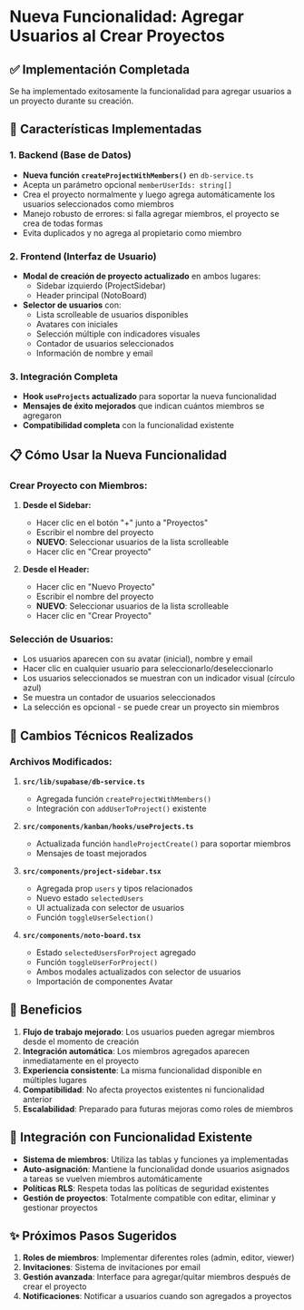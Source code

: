 # Nueva Funcionalidad: Agregar Usuarios al Crear Proyectos

## ✅ Implementación Completada

Se ha implementado exitosamente la funcionalidad para agregar usuarios a un proyecto durante su creación.

## 🚀 Características Implementadas

### 1. Backend (Base de Datos)

-   **Nueva función `createProjectWithMembers()`** en `db-service.ts`
-   Acepta un parámetro opcional `memberUserIds: string[]`
-   Crea el proyecto normalmente y luego agrega automáticamente los usuarios seleccionados como miembros
-   Manejo robusto de errores: si falla agregar miembros, el proyecto se crea de todas formas
-   Evita duplicados y no agrega al propietario como miembro

### 2. Frontend (Interfaz de Usuario)

-   **Modal de creación de proyecto actualizado** en ambos lugares:
    -   Sidebar izquierdo (ProjectSidebar)
    -   Header principal (NotoBoard)
-   **Selector de usuarios** con:
    -   Lista scrolleable de usuarios disponibles
    -   Avatares con iniciales
    -   Selección múltiple con indicadores visuales
    -   Contador de usuarios seleccionados
    -   Información de nombre y email

### 3. Integración Completa

-   **Hook `useProjects` actualizado** para soportar la nueva funcionalidad
-   **Mensajes de éxito mejorados** que indican cuántos miembros se agregaron
-   **Compatibilidad completa** con la funcionalidad existente

## 📋 Cómo Usar la Nueva Funcionalidad

### Crear Proyecto con Miembros:

1. **Desde el Sidebar:**

    - Hacer clic en el botón "+" junto a "Proyectos"
    - Escribir el nombre del proyecto
    - **NUEVO**: Seleccionar usuarios de la lista scrolleable
    - Hacer clic en "Crear proyecto"

2. **Desde el Header:**
    - Hacer clic en "Nuevo Proyecto"
    - Escribir el nombre del proyecto
    - **NUEVO**: Seleccionar usuarios de la lista scrolleable
    - Hacer clic en "Crear Proyecto"

### Selección de Usuarios:

-   Los usuarios aparecen con su avatar (inicial), nombre y email
-   Hacer clic en cualquier usuario para seleccionarlo/deseleccionarlo
-   Los usuarios seleccionados se muestran con un indicador visual (círculo azul)
-   Se muestra un contador de usuarios seleccionados
-   La selección es opcional - se puede crear un proyecto sin miembros

## 🔧 Cambios Técnicos Realizados

### Archivos Modificados:

1. **`src/lib/supabase/db-service.ts`**

    - Agregada función `createProjectWithMembers()`
    - Integración con `addUserToProject()` existente

2. **`src/components/kanban/hooks/useProjects.ts`**

    - Actualizada función `handleProjectCreate()` para soportar miembros
    - Mensajes de toast mejorados

3. **`src/components/project-sidebar.tsx`**

    - Agregada prop `users` y tipos relacionados
    - Nuevo estado `selectedUsers`
    - UI actualizada con selector de usuarios
    - Función `toggleUserSelection()`

4. **`src/components/noto-board.tsx`**
    - Estado `selectedUsersForProject` agregado
    - Función `toggleUserForProject()`
    - Ambos modales actualizados con selector de usuarios
    - Importación de componentes Avatar

## 🎯 Beneficios

1. **Flujo de trabajo mejorado**: Los usuarios pueden agregar miembros desde el momento de creación
2. **Integración automática**: Los miembros agregados aparecen inmediatamente en el proyecto
3. **Experiencia consistente**: La misma funcionalidad disponible en múltiples lugares
4. **Compatibilidad**: No afecta proyectos existentes ni funcionalidad anterior
5. **Escalabilidad**: Preparado para futuras mejoras como roles de miembros

## 🔄 Integración con Funcionalidad Existente

-   **Sistema de miembros**: Utiliza las tablas y funciones ya implementadas
-   **Auto-asignación**: Mantiene la funcionalidad donde usuarios asignados a tareas se vuelven miembros automáticamente
-   **Políticas RLS**: Respeta todas las políticas de seguridad existentes
-   **Gestión de proyectos**: Totalmente compatible con editar, eliminar y gestionar proyectos

## ✨ Próximos Pasos Sugeridos

1. **Roles de miembros**: Implementar diferentes roles (admin, editor, viewer)
2. **Invitaciones**: Sistema de invitaciones por email
3. **Gestión avanzada**: Interface para agregar/quitar miembros después de crear el proyecto
4. **Notificaciones**: Notificar a usuarios cuando son agregados a proyectos
